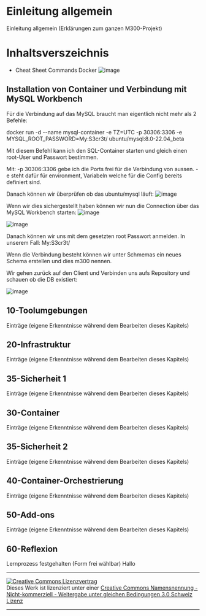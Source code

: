 # Einleitung allgemein
Einleitung allgemein (Erklärungen zum ganzen M300-Projekt)

# Inhaltsverszeichnis
  - Cheat Sheet Commands Docker
  ![image](https://user-images.githubusercontent.com/105726204/171164469-3bd715a5-5ab3-432f-a36b-ab5b08932531.png)

## Installation von Container und Verbindung mit MySQL Workbench
Für die Verbindung auf das MySQL braucht man eigentlich nicht mehr als 2 Befehle:


docker run -d --name mysql-container -e TZ=UTC -p 30306:3306 -e MYSQL_ROOT_PASSWORD=My:S3cr3t/ ubuntu/mysql:8.0-22.04_beta

Mit diesem Befehl kann ich den SQL-Container starten und gleich einen root-User und Passwort bestimmen. 

Mit: -p 30306:3306 gebe ich die Ports frei für die Verbindung von aussen. 
-e steht dafür für environment, Variabeln welche für die Config bereits definiert sind. 

Danach können wir überprüfen ob das ubuntu/mysql läuft:
![image](https://user-images.githubusercontent.com/105726204/171174155-49c7ca97-a764-4bb8-9f03-bf61bb3ae337.png)

Wenn wir dies sichergestellt haben können wir nun die Connection über das MySQL Workbench starten:
![image](https://user-images.githubusercontent.com/105726204/171174449-18488f9c-ed9c-43c8-a2e0-a22a39af0fe0.png)

![image](https://user-images.githubusercontent.com/105726204/171174593-34ccb1e0-a0ad-4aa6-95cb-48adf34a1f28.png)

Danach können wir uns mit dem gesetzten root Passwort anmelden. 
In unserem Fall: My:S3cr3t/

Wenn die Verbindung besteht können wir unter Schmemas ein neues Schema erstellen und dies m300 nennen. 

Wir gehen zurück auf den Client und Verbinden uns aufs Repository und schauen ob die DB existiert:

![image](https://user-images.githubusercontent.com/105726204/171175929-037b7b45-8bd0-4e79-a28c-328c22ac08b4.png)


## 10-Toolumgebungen 
Einträge (eigene Erkenntnisse während dem Bearbeiten dieses Kapitels)

## 20-Infrastruktur
Einträge (eigene Erkenntnisse während dem Bearbeiten dieses Kapitels)

## 35-Sicherheit 1
Einträge (eigene Erkenntnisse während dem Bearbeiten dieses Kapitels)

## 30-Container
Einträge (eigene Erkenntnisse während dem Bearbeiten dieses Kapitels)

## 35-Sicherheit 2
Einträge (eigene Erkenntnisse während dem Bearbeiten dieses Kapitels)

## 40-Container-Orchestrierung
Einträge (eigene Erkenntnisse während dem Bearbeiten dieses Kapitels)

## 50-Add-ons 
Einträge (eigene Erkenntnisse während dem Bearbeiten dieses Kapitels)

## 60-Reflexion
Lernprozess festgehalten (Form frei wählbar)
Hallo

- - -
<a rel="license" href="http://creativecommons.org/licenses/by-nc-sa/3.0/ch/"><img alt="Creative Commons Lizenzvertrag" style="border-width:0" src="https://i.creativecommons.org/l/by-nc-sa/3.0/ch/88x31.png" /></a><br />Dieses Werk ist lizenziert unter einer <a rel="license" href="http://creativecommons.org/licenses/by-nc-sa/3.0/ch/">Creative Commons Namensnennung - Nicht-kommerziell - Weitergabe unter gleichen Bedingungen 3.0 Schweiz Lizenz</a>

- - -
